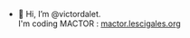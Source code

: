 - 👋 Hi, I’m @victordalet. <br>
I'm coding MACTOR : [mactor.lescigales.org](mactor.lescigales.org)

<!---
victordalet/victordalet is a ✨ special ✨ repository because its `README.md` (this file) appears on your GitHub profile.
You can click the Preview link to take a look at your changes.
--->

